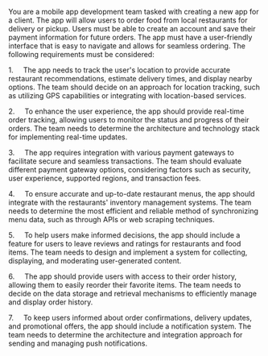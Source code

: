 
You are a mobile app development team tasked with creating a new app for a client. The app will allow users to order food from local restaurants for delivery or pickup. Users must be able to create an account and save their payment information for future orders. The app must have a user-friendly interface that is easy to navigate and allows for seamless ordering. The following requirements must be considered:

1.     The app needs to track the user's location to provide accurate restaurant recommendations, estimate delivery times, and display nearby options. The team should decide on an approach for location tracking, such as utilizing GPS capabilities or integrating with location-based services.

2.     To enhance the user experience, the app should provide real-time order tracking, allowing users to monitor the status and progress of their orders. The team needs to determine the architecture and technology stack for implementing real-time updates.

3.     The app requires integration with various payment gateways to facilitate secure and seamless transactions. The team should evaluate different payment gateway options, considering factors such as security, user experience, supported regions, and transaction fees.

4.     To ensure accurate and up-to-date restaurant menus, the app should integrate with the restaurants' inventory management systems. The team needs to determine the most efficient and reliable method of synchronizing menu data, such as through APIs or web scraping techniques.

5.     To help users make informed decisions, the app should include a feature for users to leave reviews and ratings for restaurants and food items. The team needs to design and implement a system for collecting, displaying, and moderating user-generated content.

6.     The app should provide users with access to their order history, allowing them to easily reorder their favorite items. The team needs to decide on the data storage and retrieval mechanisms to efficiently manage and display order history.

7.     To keep users informed about order confirmations, delivery updates, and promotional offers, the app should include a notification system. The team needs to determine the architecture and integration approach for sending and managing push notifications.
